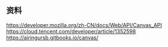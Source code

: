 ## 资料     
https://developer.mozilla.org/zh-CN/docs/Web/API/Canvas_API             
https://cloud.tencent.com/developer/article/1352598         
https://airingursb.gitbooks.io/canvas/          
